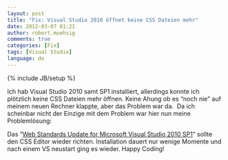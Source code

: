 ```yaml
---
layout: post
title: "Fix: Visual Studio 2010 öffnet keine CSS Dateien mehr"
date: 2012-03-07 01:21
author: robert.muehsig
comments: true
categories: [Fix]
tags: [Visual Studio]
language: de
---
```

{% include JB/setup %}
<p>Ich hab Visual Studio 2010 samt SP1 installiert, allerdings konnte ich plötzlich keine CSS Dateien mehr öffnen. Keine Ahung ob es “noch nie” auf meinem neuen Rechner klappte, aber das Problem war da.&nbsp; Da ich scheinbar nicht der Einzige mit dem Problem war hier nun meine Problemlösung:</p> <p>Das “<a href="http://visualstudiogallery.msdn.microsoft.com/a15c3ce9-f58f-42b7-8668-53f6cdc2cd83">Web Standards Update for Microsoft Visual Studio 2010 SP1</a>” sollte den CSS Editor wieder richten. Installation dauert nur wenige Momente und nach einem VS neustart ging es wieder. Happy Coding!</p>
